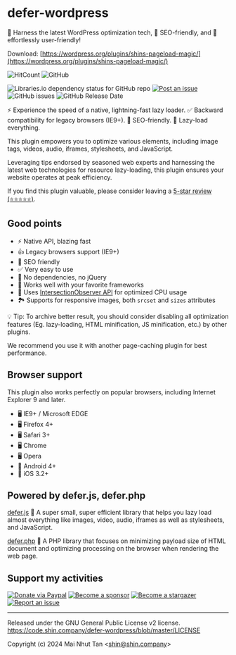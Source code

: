 # defer-wordpress

🥇 Harness the latest WordPress optimization tech, 💯 SEO-friendly, and 🔰 effortlessly user-friendly!

Download: [https://wordpress.org/plugins/shins-pageload-magic/](https://wordpress.org/plugins/shins-pageload-magic/)

![HitCount](http://hits.dwyl.com/shinsenter/defer-wordpress.svg)
![GitHub](https://img.shields.io/github/license/shinsenter/defer-wordpress.svg)

![Libraries.io dependency status for GitHub repo](https://img.shields.io/librariesio/github/shinsenter/defer-wordpress.svg)
[![Post an issue](https://img.shields.io/badge/contributions-welcome-brightgreen.svg?style=flat)](https://code.shin.company/defer-wordpress/issues)
![GitHub issues](https://img.shields.io/github/issues-raw/shinsenter/defer-wordpress.svg)
![GitHub Release Date](https://img.shields.io/github/release-date/shinsenter/defer-wordpress.svg)

⚡️ Experience the speed of a native, lightning-fast lazy loader. ✅ Backward compatibility for legacy browsers (IE9+). 💯 SEO-friendly. 🧩 Lazy-load everything.

This plugin empowers you to optimize various elements, including image tags, videos, audio, iframes, stylesheets, and JavaScript.

Leveraging tips endorsed by seasoned web experts and harnessing the latest web technologies for resource lazy-loading, this plugin ensures your website operates at peak efficiency.

If you find this plugin valuable, please consider leaving a [5-star review (⭐️⭐️⭐️⭐️⭐️)](https://wordpress.org/support/plugin/shins-pageload-magic/reviews/?filter=5#new-post).


## Good points

- ⚡️ Native API, blazing fast
- 👍 Legacy browsers support (IE9+)
- 🥇 SEO friendly
- ✅ Very easy to use
- 💯 No dependencies, no jQuery
- 🤝 Works well with your favorite frameworks
- 🧩 Uses [IntersectionObserver API](https://developer.mozilla.org/en-US/docs/Web/API/Intersection_Observer_API) for optimized CPU usage
- 🏞 Supports for responsive images, both `srcset` and `sizes` attributes

💡 Tip: To archive better result, you should consider disabling all optimization features (Eg. lazy-loading, HTML minification, JS minification, etc.) by other plugins.

We recommend you use it with another page-caching plugin for best performance.


## Browser support

This plugin also works perfectly on popular browsers, including Internet Explorer 9 and later.

- 🖥 IE9+ / Microsoft EDGE
- 🖥 Firefox 4+
- 🖥 Safari 3+
- 🖥 Chrome
- 🖥 Opera
- 📱 Android 4+
- 📱 iOS 3.2+


## Powered by defer.js, defer.php

[defer.js](https://code.shin.company/defer.js)
🥇 A super small, super efficient library that helps you lazy load almost everything like images, video, audio, iframes as well as stylesheets, and JavaScript.

[defer.php](https://code.shin.company/defer.php)
🚀 A PHP library that focuses on minimizing payload size of HTML document and optimizing processing on the browser when rendering the web page.


## Support my activities

[![Donate via Paypal](https://img.shields.io/badge/Donate-Paypal-blue)](https://www.paypal.me/shinsenter)
[![Become a sponsor](https://img.shields.io/badge/Donate-Patreon-orange)](https://www.patreon.com/appseeds)
[![Become a stargazer](https://img.shields.io/badge/Support-Stargazer-yellow)](https://code.shin.company/defer-wordpress/stargazers)
[![Report an issue](https://img.shields.io/badge/Support-Issues-green)](https://code.shin.company/defer-wordpress/issues/new)

---

Released under the GNU General Public License v2 license.
https://code.shin.company/defer-wordpress/blob/master/LICENSE

Copyright (c) 2024 Mai Nhut Tan &lt;[shin@shin.company](mailto:shin@shin.company)&gt;
